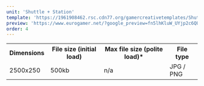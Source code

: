 ```yaml
---
unit: 'Shuttle + Station'
template: 'https://1961908462.rsc.cdn77.org/gamercreativetemplates/Shuttle_Template.psd'
preview: 'https://www.eurogamer.net/?google_preview=fn5lhKluW_UYjp2c6QUwjrnR8AWIAYCAgKDn9fbRaQ&iu=43340684&gdfp_req=1&lineItemId=5095885879&creativeId=138274406848'
order: 4
---
```


<table>
  <tr>
    <th>Dimensions</th>
    <th>File size (initial load)</th>
    <th>Max file size (polite load)*</th>
    <th>File type</th>
  </tr>
  <tr>
    <td>2500x250</td> 
    <td>500kb</td>
    <td>n/a</td>
    <td>JPG / PNG</td>
  </tr>
</table>
